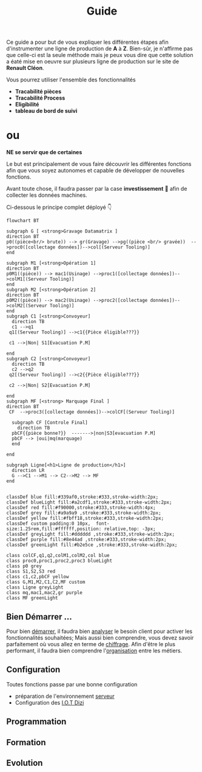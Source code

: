 ﻿---
index: false
icon: book
title: Guide
category:
  - Guide
tag:
  - Introduction
  - Chiffrage
lastUpdated: true
collapsable: true
---

Ce guide a pour but de vous expliquer les différentes étapes afin d'instrumenter une ligne de production de **A** à **Z**. Bien-sûr, je n'affirme pas que celle-ci est la seule méthode mais je peux vous dire que cette solution a éaté mise en oeuvre sur plusieurs ligne de production sur le site de **Renault Cléon**.

Vous pourrez utiliser l'ensemble des fonctionnalités 
- **Tracabilité pièces**
- **Tracabilité Process**
- **Eligibilité**
- **tableau de bord de suivi**
 
<h1>ou</h1>  

**NE se servir que de certaines**

 Le but est principalement de vous faire découvrir les différentes fonctions afin que vous soyez autonomes et capable de développer de nouvelles fonctions.

Avant toute chose, il faudra passer par la case **investissement** :money_mouth_face: afin de collecter les données machines.

 Ci-dessous le principe complet déployé :point_down:

```mermaid
flowchart BT

subgraph G [ <strong>Gravage Datamatrix ]
direction BT
p0((pièce<br/> brute)) --> gr(Gravage) -->pg((pièce <br/> gravée))  -->proc0([collectage données])-->col[(Serveur Tooling)] 
end

subgraph M1 [<strong>Opération 1]
direction BT
p0M1((pièce)) --> mac1(Usinage) -->proc1([collectage données])-->colM1[(Serveur Tooling)] 
end
subgraph M2 [<strong>Opération 2]
direction BT
p0M2((pièce)) --> mac2(Usinage) -->proc2([collectage données])-->colM2[(Serveur Tooling)] 
end
subgraph C1 [<strong>Convoyeur]
  direction TB
  c1 -->q1
 q1[(Serveur Tooling)] -->c1{{Pièce éligible???}}

 c1 -->|Non| S1[Evacuation P.M]
 
end
subgraph C2 [<strong>Convoyeur]
  direction TB
  c2 -->q2
 q2[(Serveur Tooling)] -->c2{{Pièce éligible???}}

 c2 -->|Non| S2[Evacuation P.M]
 
end
subgraph MF [<strong> Marquage Final ]
direction BT
 CF  -->proc3([collectage données])-->colCF[(Serveur Tooling)] 

  subgraph CF [Controle Final]
    direction TB
  pbCF{{pièce bonne?}}  ------->|non|S3[evacuation P.M]
  pbCF --> |oui|mq(marquage)
  end

end

subgraph Ligne[<h1>Ligne de production</h1>]
  direction LR
  G -->C1 -->M1 --> C2-->M2 --> MF
end


classDef blue fill:#339af0,stroke:#333,stroke-width:2px;
classDef blueLight fill:#a2cdf1,stroke:#333,stroke-width:2px;
classDef red fill:#f90000,stroke:#333,stroke-width:4px;
classDef grey fill:#a9a9a9 ,stroke:#333,stroke-width:2px;
classDef yellow fill:#fbff18,stroke:#333,stroke-width:2px;
classDef custom padding:0 10px,  font-size:1.25rem,fill:#ffffff,position: relative,top: -3px;
classDef greyLight fill:#dddddd ,stroke:#333,stroke-width:2px;
classDef purple fill:#8e44ad ,stroke:#333,stroke-width:2px;
classDef greenLight fill:#b2e5ce ,stroke:#333,stroke-width:2px;

class colCF,q1,q2,colM1,colM2,col blue
class proc0,proc1,proc2,proc3 blueLight
class p0 grey
class S1,S2,S3 red
class c1,c2,pbCF yellow
class G,M1,M2,C1,C2,MF custom
class Ligne greyLight
class mq,mac1,mac2,gr purple
class MF greenLight

```


## Bien Démarrer ...

Pour bien [démarrer](/guide/demarrage), il faudra bien [analyser](/guide/demarrage#analyse) le besoin client pour activer les fonctionnalités souhaitées; Mais aussi bien comprendre, vous devez savoir parfaitement où vous allez en terme de [chiffrage](/guide/demarrage#chiffrage). 
Afin d'être le plus performant, il faudra bien comprendre l'[organisation](/guide/demarrage#Processus-de-Mise-en-Oeuvre) entre les métiers.

## Configuration

Toutes fonctions passe par une bonne configuration

- préparation de l'environnement [serveur](/guide/environnement)
- Configuration des [I.O.T Dizi](/guide/master)

## Programmation

## Formation

## Evolution

[01]: /analyse.jpg
[02]: /guide/dizisoft
[03]: /guide/nodeRed
[04]: /chiffrage.png

[^ftt]:**F**ull **T**rack and **T**race est un projet long terme du Groupe Renault afin de collecter massivement toutes les données machines, les stocker  dans des Entrepôts `DataLake` dont la gestion a été attitré à la société Google <i class="fa-brands fa-google"></i> . La réutilisation des données se fait par requêtes payantes auprès des serveurs Google afin de remonter des synthèses sous forme graphique

[^agile]: La méthodologie Agile est un processus qui permet à l'équipe de gérer un projet en le décomposant en plusieurs étapes. Elle implique une collaboration constante entre les parties prenantes, une amélioration et une itération continues à chaque étape.